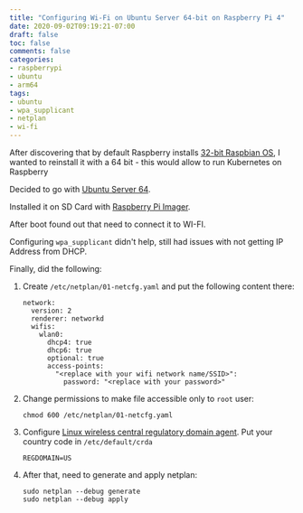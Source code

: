 ```yaml
---
title: "Configuring Wi-Fi on Ubuntu Server 64-bit on Raspberry Pi 4"
date: 2020-09-02T09:19:21-07:00
draft: false
toc: false
comments: false
categories:
- raspberrypi
- ubuntu
- arm64
tags:
- ubuntu
- wpa_supplicant
- netplan
- wi-fi
---
```


After discovering that by default Raspberry installs [32-bit Raspbian OS](https://www.raspberrypi.org/downloads/raspberry-pi-os/), I wanted to reinstall it with a 64 bit - this would allow to run Kubernetes on Raspberry 

Decided to go with [Ubuntu Server 64](https://ubuntu.com/download/raspberry-pi).

Installed it on SD Card with [Raspberry Pi Imager](https://www.raspberrypi.org/downloads/).

After boot found out that need to connect it to WI-FI.

Configuring `wpa_supplicant` didn't help, still had issues with not getting IP Address from DHCP.

Finally, did the following:
1. Create `/etc/netplan/01-netcfg.yaml` and put the following content there:
    
    ```
    network:
	  version: 2
	  renderer: networkd
	  wifis:
	    wlan0:
	      dhcp4: true
	      dhcp6: true
	      optional: true
	      access-points:
	        "<replace with your wifi network name/SSID>":
	          password: "<replace with your password>"
    ```
2. Change permissions to make file accessible only to `root` user:
    ```
    chmod 600 /etc/netplan/01-netcfg.yaml
    ```
3. Configure [Linux wireless central regulatory domain agent](https://linux.die.net/man/8/crda). Put your country code in `/etc/default/crda`
   ```
   REGDOMAIN=US
   ```
4. After that, need to generate and apply netplan:
   ```
   sudo netplan --debug generate
   sudo netplan --debug apply
   ```

